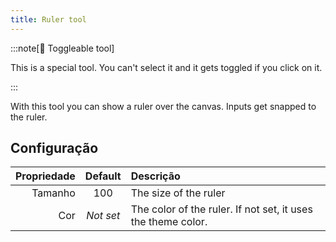 ```yaml
---
title: Ruler tool
---
```


:::note[🔘 Toggleable tool]

This is a special tool.
You can't select it and it gets toggled if you click on it.

:::

With this tool you can show a ruler over the canvas.
Inputs get snapped to the ruler.

## Configuração

| Propriedade |  Default  | Descrição                                                                                    |
| ----------: | :-------: | :------------------------------------------------------------------------------------------- |
|     Tamanho |    100    | The size of the ruler                                                                        |
|         Cor | _Not set_ | The color of the ruler. If not set, it uses the theme color. |
